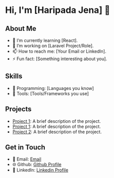 # Hi, I'm [Haripada Jena] 👋

## About Me
- 🌱 I’m currently learning [React].
- 💼 I’m working on [Laravel Project/Role].
- 📫 How to reach me: [Your Email or LinkedIn].
- ⚡ Fun fact: [Something interesting about you].

## Skills
- 🔹 Programming: [Languages you know]
- 🔹 Tools: [Tools/Frameworks you use]

## Projects
- [Project 1](https://github.com/haripadajena/modern-html-ui-designs): A brief description of the project.
- [Project 1](https://github.com/haripadajena/php): A brief description of the project.
- [Project 2](https://github.com/haripadajena/laravel): A brief description of the project.

## Get in Touch
- 📧 Email: [Email](jenaharipada@gmail.com)
- 🌐 Github: [Github Profile](https://github.com/haripadajena)
- 🔗 LinkedIn: [Linkedin Profile](https://linkedin.com/in/haripada-jena-953584132)

